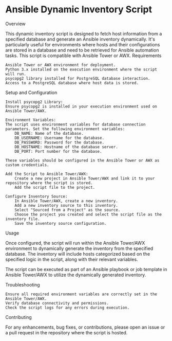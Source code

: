 # Ansible Dynamic Inventory Script
Overview

This dynamic inventory script is designed to fetch host information from a specified database and generate an Ansible inventory dynamically. It's particularly useful for environments where hosts and their configurations are stored in a database and need to be retrieved for Ansible automation tasks. This script is compatible with Ansible Tower or AWX.
Requirements

    Ansible Tower or AWX environment for deployment.
    Python 3.x installed on the execution environment where the script will run.
    psycopg2 library installed for PostgreSQL database interaction.
    Access to a PostgreSQL database where host data is stored.

Setup and Configuration

    Install psycopg2 Library:
    Ensure psycopg2 is installed in your execution environment used on Ansible Tower/AWX.

    Environment Variables:
    The script uses environment variables for database connection parameters. Set the following environment variables:
        DB_NAME: Name of the database.
        DB_USERNAME: Username for the database.
        DB_PASSWORD: Password for the database.
        DB_HOSTNAME: Hostname of the database server.
        DB_PORT: Port number for the database.

    These variables should be configured in the Ansible Tower or AWX as custom credentials.

    Add the Script to Ansible Tower/AWX:
        Create a new project in Ansible Tower/AWX and link it to your repository where the script is stored.
        Add the script file to the project.

    Configure Inventory Source:
        In Ansible Tower/AWX, create a new inventory.
        Add a new inventory source to this inventory.
        Select "Sourced from a Project" as the source.
        Choose the project you created and select the script file as the inventory file.
        Save the inventory source configuration.

Usage

Once configured, the script will run within the Ansible Tower/AWX environment to dynamically generate the inventory from the specified database. The inventory will include hosts categorized based on the specified logic in the script, along with their relevant variables.

The script can be executed as part of an Ansible playbook or job template in Ansible Tower/AWX to utilize the dynamically generated inventory.

Troubleshooting

    Ensure all required environment variables are correctly set in the Ansible Tower/AWX.
    Verify database connectivity and permissions.
    Check the script logs for any errors during execution.

Contributing

For any enhancements, bug fixes, or contributions, please open an issue or a pull request in the repository where the script is hosted.
